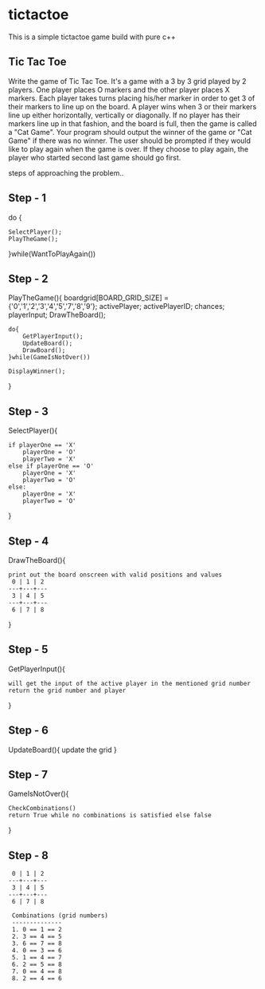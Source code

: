 # tictactoe
This is a simple tictactoe game build with pure c++

Tic Tac Toe
------------

Write the game of Tic Tac Toe. It's a game with a 3 by 3 grid played by 2 players. 
One player places O markers and the other player places X markers. Each player takes 
turns placing his/her marker in order to get 3 of their markers to line up on the board. 
A player wins when 3 or their markers line up either horizontally, vertically or diagonally. 
If no player has their markers line up in that fashion, and the board is full, then the 
game is called a "Cat Game". Your program should output the winner of the game or "Cat Game" 
if there was no winner. The user should be prompted if they would like to play again when the 
game is over. If they choose to play again, the player who started second last game should go first.

steps of approaching the problem..

Step - 1
--------

do {
	
	SelectPlayer();
	PlayTheGame();

}while(WantToPlayAgain())

Step - 2
--------

PlayTheGame(){
	boardgrid[BOARD_GRID_SIZE] = {'0','1','2','3','4','5','7','8','9'};
	activePlayer; 
	activePlayerID;
	chances;
	playerInput;
	DrawTheBoard();
	
	do{
		GetPlayerInput();
		UpdateBoard();
		DrawBoard();
	}while(GameIsNotOver())

	DisplayWinner();

}

Step - 3
--------

SelectPlayer(){
	
	if playerOne == 'X'
		playerOne = 'O'
		playerTwo = 'X'
	else if playerOne == 'O'
		playerOne = 'X'
		playerTwo = 'O'
	else:
		playerOne = 'X'
		playerTwo = 'O'
}

Step - 4
--------

DrawTheBoard(){
	
	print out the board onscreen with valid positions and values
	 0 | 1 | 2
	---+---+---
	 3 | 4 | 5
	---+---+---
	 6 | 7 | 8

}

Step - 5
--------
GetPlayerInput(){
	
	will get the input of the active player in the mentioned grid number
	return the grid number and player 
}


Step - 6
--------

UpdateBoard(){
	update the grid 
}

Step - 7
--------

GameIsNotOver(){
	
	CheckCombinations()
	return True while no combinations is satisfied else false

}

Step - 8
--------
	 0 | 1 | 2
	---+---+---
	 3 | 4 | 5
	---+---+---
	 6 | 7 | 8

	 Combinations (grid numbers)
	 --------------
	 1. 0 == 1 == 2
	 2. 3 == 4 == 5
	 3. 6 == 7 == 8
	 4. 0 == 3 == 6
	 5. 1 == 4 == 7
	 6. 2 == 5 == 8
	 7. 0 == 4 == 8
	 8. 2 == 4 == 6

